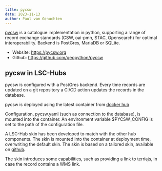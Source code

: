 ```yaml
---
title: pycsw
date: 2023-11-13
author: Paul van Genuchten
---
```


[pycsw](https://pycsw.org) is a catalogue implementation in python, supporting a range of record exchange standards (CSW, oai-pmh, STAC, Opensearch) for optimal interoperability. Backend is PostGres, MariaDB or SQLite.

- Website: <https://pycsw.org>
- Github: <https://github.com/geopython/pycsw>

## pycsw in LSC-Hubs

pycsw is configured with a PostGres backend. Every time records are updated on a git repository a CI/CD action updates the records in the database. 

pycsw is deployed using the latest container from [docker hub](https://hub.docker.com/r/geopython/pycsw)

Configuration, pycsw.yaml (such as connection to the database), is mounted into the container. An environment variable $PYCSW_CONFIG is set to the path of the configuration file.

A LSC-Hub skin has been developed to match with the other hub components. The skin is mounted into the container at deployment time, overwriting the default skin. The skin is based on a tailored skin, available on [github](https://github.com/pvgenuchten/pycsw-skin).

The skin introduces some capabilities, such as providing a link to terriajs, in case the record contains a WMS link.